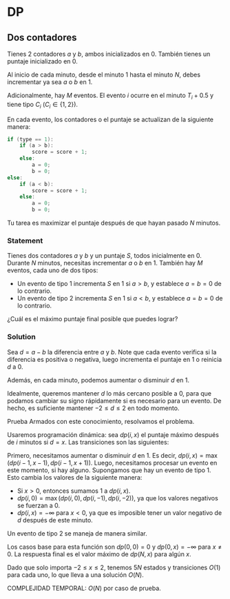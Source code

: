 # DP

## Dos contadores

Tienes $2$ contadores $a$ y $b$, ambos inicializados en $0$. También tienes un puntaje inicializado en $0$.

Al inicio de cada minuto, desde el minuto $1$ hasta el minuto $N$, debes incrementar ya sea $a$ o $b$ en $1$.

Adicionalmente, hay $M$ eventos. El evento $i$ ocurre en el minuto $T_i + 0.5$ y tiene tipo $C_i$ $(C_i \in \{1, 2\})$.

En cada evento, los contadores o el puntaje se actualizan de la siguiente manera:

```cpp
if (type == 1):
    if (a > b):
        score = score + 1;
    else:
        a = 0;
        b = 0;
else:
    if (a < b):
        score = score + 1;
    else:
        a = 0;
        b = 0;
```

Tu tarea es maximizar el puntaje después de que hayan pasado $N$ minutos.

### Statement

Tienes dos contadores $a$ y $b$ y un puntaje $S$, todos inicialmente en $0$.
Durante $N$ minutos, necesitas incrementar $a$ o $b$ en $1$.
También hay $M$ eventos, cada uno de dos tipos:

- Un evento de tipo $1$ incrementa $S$ en $1$ si $a > b$, y establece $a = b = 0$ de lo contrario.
- Un evento de tipo $2$ incrementa $S$ en $1$ si $a < b$, y establece $a = b = 0$ de lo contrario.

¿Cuál es el máximo puntaje final posible que puedes lograr?

### Solution

Sea $d = a - b$ la diferencia entre $a$ y $b$.
Note que cada evento verifica si la diferencia es positiva o negativa, luego incrementa el puntaje en $1$ o reinicia $d$ a $0$.

Además, en cada minuto, podemos aumentar o disminuir $d$ en $1$.

Idealmente, queremos mantener $d$ lo más cercano posible a $0$, para que podamos cambiar su signo rápidamente si es necesario para un evento.
De hecho, es suficiente mantener $-2 \leq d \leq 2$ en todo momento.

Prueba
Armados con este conocimiento, resolvamos el problema.

Usaremos programación dinámica: sea $dp(i, x)$ el puntaje máximo después de $i$ minutos si $d = x$.
Las transiciones son las siguientes:

Primero, necesitamos aumentar o disminuir $d$ en $1$. Es decir,
$dp(i, x) = \max(dp(i - 1, x - 1), dp(i - 1, x + 1))$.
Luego, necesitamos procesar un evento en este momento, si hay alguno.
Supongamos que hay un evento de tipo $1$. Esto cambia los valores de la siguiente manera:

- Si $x > 0$, entonces sumamos $1$ a $dp(i, x)$.
- $dp(i, 0) = \max(dp(i, 0), dp(i, -1), dp(i, -2))$, ya que los valores negativos se fuerzan a $0$.
- $dp(i, x) = -\infty$ para $x < 0$, ya que es imposible tener un valor negativo de $d$ después de este minuto.

Un evento de tipo $2$ se maneja de manera similar.

Los casos base para esta función son $dp(0, 0) = 0$ y $dp(0, x) = -\infty$ para $x \neq 0$.
La respuesta final es el valor máximo de $dp(N, x)$ para algún $x$.

Dado que solo importa $-2 \leq x \leq 2$, tenemos $5N$ estados y transiciones $O(1)$ para cada uno, lo que lleva a una solución $O(N)$.

COMPLEJIDAD TEMPORAL:
$O(N)$ por caso de prueba.
